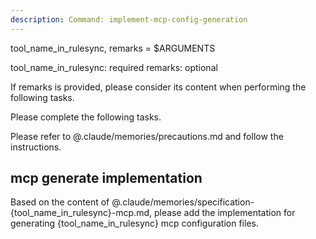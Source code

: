 ```yaml
---
description: Command: implement-mcp-config-generation
---
```


tool_name_in_rulesync, remarks = $ARGUMENTS

tool_name_in_rulesync: required
remarks: optional

If remarks is provided, please consider its content when performing the following tasks.

Please complete the following tasks.

Please refer to @.claude/memories/precautions.md and follow the instructions.

## mcp generate implementation

Based on the content of @.claude/memories/specification-{tool_name_in_rulesync}-mcp.md, please add the implementation for generating {tool_name_in_rulesync} mcp configuration files.
